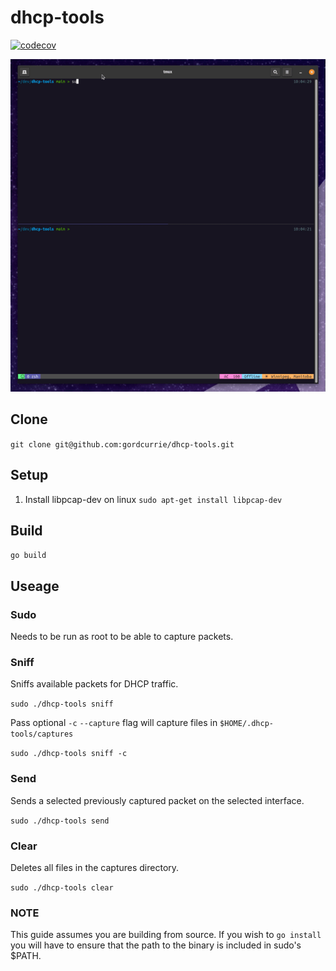 # dhcp-tools

[![codecov](https://codecov.io/gh/gordcurrie/dhcp-tools/graph/badge.svg?token=LW1TN6I2WJ)](https://codecov.io/gh/gordcurrie/dhcp-tools)

![dhcp-tools](https://github.com/gordcurrie/gifs/blob/main/dhcp-tools.gif)

## Clone

`git clone git@github.com:gordcurrie/dhcp-tools.git`

## Setup

1. Install libpcap-dev on linux `sudo apt-get install libpcap-dev`

## Build

`go build`

## Useage

### Sudo

Needs to be run as root to be able to capture packets.

### Sniff

Sniffs available packets for DHCP traffic.

`sudo ./dhcp-tools sniff`

Pass optional `-c` `--capture` flag will capture files in `$HOME/.dhcp-tools/captures`

`sudo ./dhcp-tools sniff -c`

### Send

Sends a selected previously captured packet on the selected interface.

`sudo ./dhcp-tools send`

### Clear

Deletes all files in the captures directory.

`sudo ./dhcp-tools clear`

### NOTE

This guide assumes you are building from source. If you wish to `go install` you will have to ensure that the path to the binary is included in sudo's $PATH.
